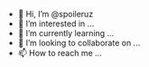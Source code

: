 - 👋 Hi, I’m @spoileruz
- 👀 I’m interested in ...
- 🌱 I’m currently learning ...
- 💞️ I’m looking to collaborate on ...
- 📫 How to reach me ...
